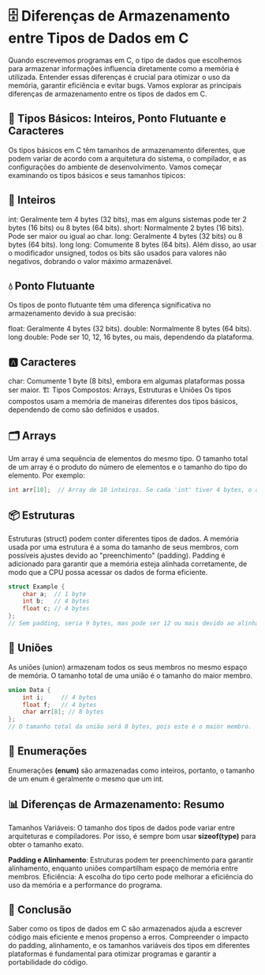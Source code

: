 # 🗄️ Diferenças de Armazenamento entre Tipos de Dados em C

Quando escrevemos programas em C, o tipo de dados que escolhemos para armazenar informações influencia diretamente como a memória é utilizada. Entender essas diferenças é crucial para otimizar o uso da memória, garantir eficiência e evitar bugs. Vamos explorar as principais diferenças de armazenamento entre os tipos de dados em C.

## 🌱 Tipos Básicos: Inteiros, Ponto Flutuante e Caracteres

Os tipos básicos em C têm tamanhos de armazenamento diferentes, que podem variar de acordo com a arquitetura do sistema, o compilador, e as configurações do ambiente de desenvolvimento. Vamos começar examinando os tipos básicos e seus tamanhos típicos:

## 🔢 Inteiros

int: Geralmente tem 4 bytes (32 bits), mas em alguns sistemas pode ter 2 bytes (16 bits) ou 8 bytes (64 bits).
short: Normalmente 2 bytes (16 bits). Pode ser maior ou igual ao char.
long: Geralmente 4 bytes (32 bits) ou 8 bytes (64 bits).
long long: Comumente 8 bytes (64 bits).
Além disso, ao usar o modificador unsigned, todos os bits são usados para valores não negativos, dobrando o valor máximo armazenável.

## 💧 Ponto Flutuante

Os tipos de ponto flutuante têm uma diferença significativa no armazenamento devido à sua precisão:

float: Geralmente 4 bytes (32 bits).
double: Normalmente 8 bytes (64 bits).
long double: Pode ser 10, 12, 16 bytes, ou mais, dependendo da plataforma.

## 🅰️ Caracteres

char: Comumente 1 byte (8 bits), embora em algumas plataformas possa ser maior.
🏗️ Tipos Compostos: Arrays, Estruturas e Uniões
Os tipos compostos usam a memória de maneiras diferentes dos tipos básicos, dependendo de como são definidos e usados.

## 🗂️ Arrays

Um array é uma sequência de elementos do mesmo tipo. O tamanho total de um array é o produto do número de elementos e o tamanho do tipo do elemento. Por exemplo:

```c
int arr[10];  // Array de 10 inteiros. Se cada 'int' tiver 4 bytes, o array terá 40 bytes.
```

## 📦 Estruturas

Estruturas (struct) podem conter diferentes tipos de dados. A memória usada por uma estrutura é a soma do tamanho de seus membros, com possíveis ajustes devido ao "preenchimento" (padding). Padding é adicionado para garantir que a memória esteja alinhada corretamente, de modo que a CPU possa acessar os dados de forma eficiente.

```c
struct Example {
    char a;  // 1 byte
    int b;   // 4 bytes
    float c; // 4 bytes
};
// Sem padding, seria 9 bytes, mas pode ser 12 ou mais devido ao alinhamento.
```

## 🔄 Uniões

As uniões (union) armazenam todos os seus membros no mesmo espaço de memória. O tamanho total de uma união é o tamanho do maior membro.

```c
union Data {
    int i;     // 4 bytes
    float f;   // 4 bytes
    char arr[8]; // 8 bytes
};
// O tamanho total da união será 8 bytes, pois este é o maior membro.
```

## 🧩 Enumerações

Enumerações **(enum)** são armazenadas como inteiros, portanto, o tamanho de um enum é geralmente o mesmo que um int.

## 📊 Diferenças de Armazenamento: Resumo

Tamanhos Variáveis: O tamanho dos tipos de dados pode variar entre arquiteturas e compiladores. Por isso, é sempre bom usar **sizeof(type)** para obter o tamanho exato.

**Padding e Alinhamento**: Estruturas podem ter preenchimento para garantir alinhamento, enquanto uniões compartilham espaço de memória entre membros.
Eficiência: A escolha do tipo certo pode melhorar a eficiência do uso da memória e a performance do programa.

## 📝 Conclusão

Saber como os tipos de dados em C são armazenados ajuda a escrever código mais eficiente e menos propenso a erros. Compreender o impacto do padding, alinhamento, e os tamanhos variáveis dos tipos em diferentes plataformas é fundamental para otimizar programas e garantir a portabilidade do código.
